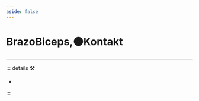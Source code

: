 ```yaml
---
aside: false
---
```

# BrazoBiceps,🟠<motor>Kontakt</motor>

---

<!-- =================================================== -->
<!-- =================================================== -->
<!-- =================================================== -->
<!-- =================================================== -->
<!-- =================================================== -->
::: details 🛠

-

:::
